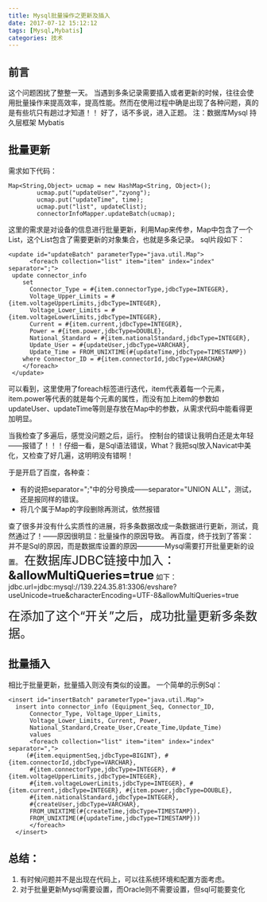 ```yaml
---
title: Mysql批量操作之更新及插入
date: 2017-07-12 15:12:12
tags: [Mysql,Mybatis]
categories: 技术
---
```

## 前言
   这个问题困扰了整整一天。
   当遇到多条记录需要插入或者更新的时候，往往会使用批量操作来提高效率，提高性能。然而在使用过程中确是出现了各种问题，真的是有些坑只有趟过才知道！！
   好了，话不多说，进入正题。
   注：数据库Mysql     持久层框架 Mybatis

## 批量更新
需求如下代码：		
```
Map<String,Object> ucmap = new HashMap<String, Object>();
		ucmap.put("updateUser","zyong");
		ucmap.put("updateTime", time);
		ucmap.put("list", updateClist);
		connectorInfoMapper.updateBatch(ucmap);
```
这里的需求是对设备的信息进行批量更新，利用Map来传参，Map中包含了一个List，这个List包含了需要更新的对象集合，也就是多条记录。
sql片段如下：
```
<update id="updateBatch" parameterType="java.util.Map">
      <foreach collection="list" item="item" index="index" separator=";">
 update connector_info
    set  
      Connector_Type = #{item.connectorType,jdbcType=INTEGER},
      Voltage_Upper_Limits = #{item.voltageUpperLimits,jdbcType=INTEGER},
      Voltage_Lower_Limits = #{item.voltageLowerLimits,jdbcType=INTEGER},
      Current = #{item.current,jdbcType=INTEGER},
      Power = #{item.power,jdbcType=DOUBLE},
      National_Standard = #{item.nationalStandard,jdbcType=INTEGER},
      Update_User = #{updateUser,jdbcType=VARCHAR},
	  Update_Time = FROM_UNIXTIME(#{updateTime,jdbcType=TIMESTAMP})   
    where Connector_ID = #{item.connectorId,jdbcType=VARCHAR}
    </foreach>
 </update>
```
   可以看到，这里使用了foreach标签进行迭代，item代表着每一个元素，item.power等代表的就是每个元素的属性，而没有加上item的参数如updateUser、updateTime等则是存放在Map中的参数，从需求代码中能看得更加明显。

当我检查了多遍后，感觉没问题之后，运行。
控制台的错误让我明白还是太年轻——报错了！！！仔细一看，是Sql语法错误，What？我把sql放入Navicat中美化，又检查了好几遍，这明明没有错啊！

于是开启了百度，各种查：
 - 有的说把separator=";"中的分号换成——separator="UNION ALL"，测试，还是报同样的错误。
 - 将几个属于Map的字段删除再测试，依然报错  

查了很多并没有什么实质性的进展，将多条数据改成一条数据进行更新，测试，竟然通过了！——原因很明显：批量操作的原因导致。
再百度，终于找到了答案：
并不是Sql的原因，而是数据库设置的原因————Mysql需要打开批量更新的设置。
<font size=5>在数据库JDBC链接中加入： **&allowMultiQueries=true**</font>
如下： 
jdbc.url=jdbc:mysql://139.224.35.81:3306/evshare?useUnicode=true&characterEncoding=UTF-8&allowMultiQueries=true

<font size=5>在添加了这个“开关”之后，成功批量更新多条数据。</font>

## 批量插入

相比于批量更新，批量插入则没有类似的设置。
一个简单的示例Sql：
```
<insert id="insertBatch" parameterType="java.util.Map">
  insert into connector_info (Equipment_Seq, Connector_ID, 
      Connector_Type, Voltage_Upper_Limits, 
      Voltage_Lower_Limits, Current, Power, 
      National_Standard,Create_User,Create_Time,Update_Time)
      values
      <foreach collection="list" item="item" index="index" separator=",">
     (#{item.equipmentSeq,jdbcType=BIGINT}, #{item.connectorId,jdbcType=VARCHAR}, 
      #{item.connectorType,jdbcType=INTEGER}, #{item.voltageUpperLimits,jdbcType=INTEGER}, 
      #{item.voltageLowerLimits,jdbcType=INTEGER}, #{item.current,jdbcType=INTEGER}, #{item.power,jdbcType=DOUBLE}, 
      #{item.nationalStandard,jdbcType=INTEGER},
      #{createUser,jdbcType=VARCHAR},
      FROM_UNIXTIME(#{createTime,jdbcType=TIMESTAMP}),
      FROM_UNIXTIME(#{updateTime,jdbcType=TIMESTAMP}))
      </foreach>
  </insert>
```
## 总结： 
 1. 有时候问题并不是出现在代码上，可以往系统环境和配置方面考虑。  
 2. 对于批量更新Mysql需要设置，而Oracle则不需要设置，但sql可能要变化
